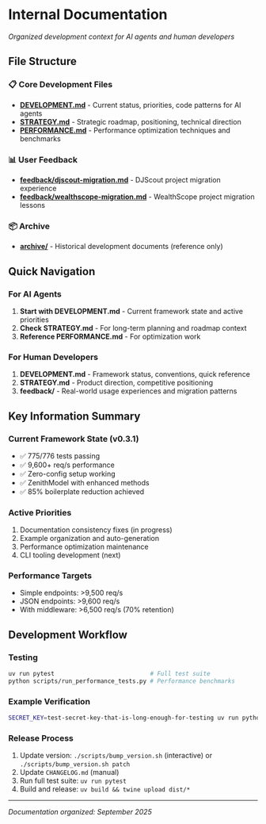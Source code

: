 # Internal Documentation

*Organized development context for AI agents and human developers*

## File Structure

### 📋 Core Development Files
- **[DEVELOPMENT.md](DEVELOPMENT.md)** - Current status, priorities, code patterns for AI agents
- **[STRATEGY.md](STRATEGY.md)** - Strategic roadmap, positioning, technical direction
- **[PERFORMANCE.md](PERFORMANCE.md)** - Performance optimization techniques and benchmarks

### 📊 User Feedback
- **[feedback/djscout-migration.md](feedback/djscout-migration.md)** - DJScout project migration experience
- **[feedback/wealthscope-migration.md](feedback/wealthscope-migration.md)** - WealthScope project migration lessons

### 📦 Archive
- **[archive/](archive/)** - Historical development documents (reference only)

## Quick Navigation

### For AI Agents
1. **Start with DEVELOPMENT.md** - Current framework state and active priorities
2. **Check STRATEGY.md** - For long-term planning and roadmap context
3. **Reference PERFORMANCE.md** - For optimization work

### For Human Developers
1. **DEVELOPMENT.md** - Framework status, conventions, quick reference
2. **STRATEGY.md** - Product direction, competitive positioning
3. **feedback/** - Real-world usage experiences and migration patterns

## Key Information Summary

### Current Framework State (v0.3.1)
- ✅ 775/776 tests passing
- ✅ 9,600+ req/s performance
- ✅ Zero-config setup working
- ✅ ZenithModel with enhanced methods
- ✅ 85% boilerplate reduction achieved

### Active Priorities
1. Documentation consistency fixes (in progress)
2. Example organization and auto-generation
3. Performance optimization maintenance
4. CLI tooling development (next)

### Performance Targets
- Simple endpoints: >9,500 req/s
- JSON endpoints: >9,600 req/s
- With middleware: >6,500 req/s (70% retention)

## Development Workflow

### Testing
```bash
uv run pytest                           # Full test suite
python scripts/run_performance_tests.py # Performance benchmarks
```

### Example Verification
```bash
SECRET_KEY=test-secret-key-that-is-long-enough-for-testing uv run python examples/FILE.py
```

### Release Process
1. Update version: `./scripts/bump_version.sh` (interactive) or `./scripts/bump_version.sh patch`
2. Update `CHANGELOG.md` (manual)
3. Run full test suite: `uv run pytest`
4. Build and release: `uv build && twine upload dist/*`

---

*Documentation organized: September 2025*